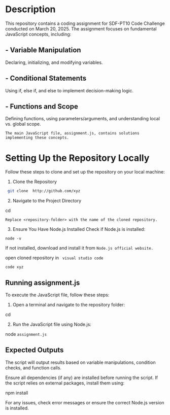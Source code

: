 # Description

This repository contains a coding assignment for SDF-PT10 Code Challenge conducted on March 20, 2025. The assignment focuses on fundamental JavaScript concepts, including:

## - Variable Manipulation 
 Declaring, initializing, and modifying variables.

## - Conditional Statements 
Using if, else if, and else to implement decision-making logic.

## - Functions and Scope 
Defining functions, using parameters/arguments, and understanding local vs. global scope.


`The main JavaScript file, assignment.js, contains solutions implementing these concepts.`

# Setting Up the Repository Locally

Follow these steps to clone and set up the repository on your local machine:

1. Clone the Repository

```bash
 git clone  http://github.com/xyz 
  ```



2. Navigate to the Project Directory

cd <repository-folder>

`Replace <repository-folder> with the name of the cloned repository.`


3. Ensure You Have Node.js Installed
Check if Node.js is installed:

``` node -v ```

If not installed, download and install it from ```
 Node.js official website. ```

 open cloned repository in ` visual studio code`

 ```code xyz ```



## Running assignment.js

To execute the JavaScript file, follow these steps:

1. Open a terminal and navigate to the repository folder:

cd <repository-folder>


2. Run the JavaScript file using Node.js:

node `assignment.js`



## Expected Outputs

The script will output results based on variable manipulations, condition checks, and function calls.

Ensure all dependencies (if any) are installed before running the script. If the script relies on external packages, install them using:

npm install

For any issues, check error messages or ensure the correct Node.js version is installed.
